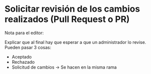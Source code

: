 # Solicitar revisión de los cambios realizados (Pull Request o PR)

Nota para el editor:

Explicar que al final hay que esperar a que un administrador lo revise. Pueden pasar 3 cosas:

- Aceptado
- Rechazado
- Solicitud de cambios -> Se hacen en la misma rama
